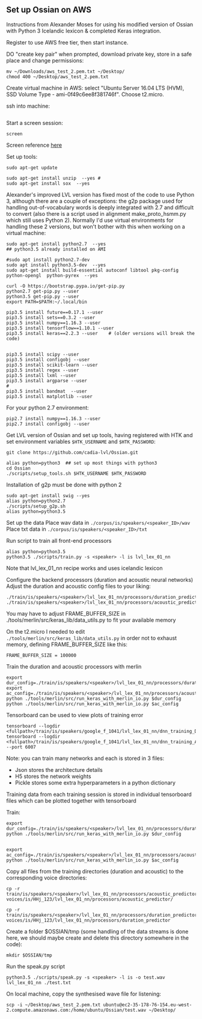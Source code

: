## Set up Ossian on AWS

Instructions from Alexander Moses for using his modified version of Ossian with Python 3 Icelandic lexicon & completed Keras integration.

Register to use AWS free tier, then start instance.

DO "create key pair" when prompted, download private key, store in a safe place and change permissions:

```
mv ~/Downloads/aws_test_2.pem.txt ~/Desktop/
chmod 400 ~/Desktop/aws_test_2.pem.txt
```


Create virtual machine in AWS: select "Ubuntu Server 16.04 LTS (HVM), SSD Volume Type - ami-0f49c6ee8f381746f". Choose t2.micro.

ssh into machine:

```

```




Start a screen session:

```
screen
```

Screen reference [here](http://aperiodic.net/screen/quick_reference)

Set up tools:

```
sudo apt-get update

sudo apt-get install unzip  --yes # 
sudo apt-get install sox  --yes
```

Alexander's improved LVL version has fixed most of the code to use Python 3, although there are a couple of exceptions: the g2p package used for handling out-of-vocabulary words is deeply integrated with 2.7 and difficult to convert (also there is a script used in alignment make_proto_hsmm.py which still uses Python 2). Normally I'd use virtual environments for handling these 2 versions, but won't bother with this when working on a virtual machine:


```
sudo apt-get install python2.7  --yes
## python3.5 already installed on AMI

#sudo apt install python2.7-dev
sudo apt install python3.5-dev  --yes
sudo apt-get install build-essential autoconf libtool pkg-config python-opengl  python-pyrex  --yes

curl -O https://bootstrap.pypa.io/get-pip.py
python2.7 get-pip.py --user
python3.5 get-pip.py --user
export PATH=$PATH:~/.local/bin

pip3.5 install future==0.17.1 --user
pip3.5 install sets==0.3.2 --user
pip3.5 install numpy==1.16.3 --user
pip3.5 install tensorflow==1.10.1 --user
pip3.5 install keras==2.2.3 --user    # (older versions will break the code)


pip3.5 install scipy --user
pip3.5 install configobj --user
pip3.5 install scikit-learn --user
pip3.5 install regex --user
pip3.5 install lxml --user
pip3.5 install argparse --user
#
pip3.5 install bandmat  --user
pip3.5 install matplotlib --user

```



For your python 2.7 environment:

```
pip2.7 install numpy==1.16.3 --user
pip2.7 install configobj --user 
```



Get LVL version of Ossian and set up tools, having registered with HTK and set environment variables `$HTK_USERNAME` and `$HTK_PASSWORD`:

```
git clone https://github.com/cadia-lvl/Ossian.git

alias python=python3  ## set up most things with python3
cd Ossian
./scripts/setup_tools.sh $HTK_USERNAME $HTK_PASSWORD
```




Installation of g2p  must be done with python 2 

```
sudo apt-get install swig --yes
alias python=python2.7
./scripts/setup_g2p.sh
alias python=python3.5

```


Set up the data
Place wav data in `./corpus/is/speakers/<speaker_ID>/wav`
Place txt data in `./corpus/is/speakers/<speaker_ID>/txt`

Run script to train all front-end processors

```
alias python=python3.5
python3.5 ./scripts/train.py -s <speaker> -l is lvl_lex_01_nn
```

Note that lvl_lex_01_nn recipe works and uses icelandic lexicon

Configure the backend processors (duration and acoustic neural networks)
Adjust the duration and acoustic config files to your liking:

```
./train/is/speakers/<speaker>/lvl_lex_01_nn/processors/duration_predictor/config.cfg
./train/is/speakers/<speaker>/lvl_lex_01_nn/processors/acoustic_predictor/config.cfg
```

You may have to adjust FRAME_BUFFER_SIZE in ./tools/merlin/src/keras_lib/data_utils.py to fit your available memory

On the t2.micro I needed to edit `./tools/merlin/src/keras_lib/data_utils.py` in order not to exhaust memory, defining FRAME_BUFFER_SIZE like this:

```
FRAME_BUFFER_SIZE = 100000
```


Train the duration and acoustic processors with merlin

```
export dur_config=./train/is/speakers/<speaker>/lvl_lex_01_nn/processors/duration_predictor/config.cfg
export ac_config=./train/is/speakers/<speaker>/lvl_lex_01_nn/processors/acoustic_predictor/config.cfg
python ./tools/merlin/src/run_keras_with_merlin_io.py $dur_config
python ./tools/merlin/src/run_keras_with_merlin_io.py $ac_config
```



Tensorboard can be used to view plots of training error
```
tensorboard --logdir <fullpath>/train/is/speakers/google_f_1041/lvl_lex_01_nn/dnn_training_DUR/plots/
tensorboard --logdir <fullpath>/train/is/speakers/google_f_1041/lvl_lex_01_nn/dnn_training_ACOUST/plots/ --port 6007
```

Note: you can train many networks and each is stored in 3 files:

- Json stores the architecture details
- H5 stores the network weights
- Pickle stores some extra hyperparameters in a python dictionary

Training data from each training session is stored in individual tensorboard files which can be plotted together with tensorboard





Train:
```
export dur_config=./train/is/speakers/<speaker>/lvl_lex_01_nn/processors/duration_predictor/config.cfg
python ./tools/merlin/src/run_keras_with_merlin_io.py $dur_config


export ac_config=./train/is/speakers/<speaker>/lvl_lex_01_nn/processors/acoustic_predictor/config.cfg
python ./tools/merlin/src/run_keras_with_merlin_io.py $ac_config
```


 Copy all files from the training directories (duration and acoustic) to the corresponding voice directories:


```
cp -r  train/is/speakers/<speaker>/lvl_lex_01_nn/processors/acoustic_predictor/* voices/is/HHj_123/lvl_lex_01_nn/processors/acoustic_predictor/

cp -r  train/is/speakers/<speaker>/lvl_lex_01_nn/processors/duration_predictor/* voices/is/HHj_123/lvl_lex_01_nn/processors/duration_predictor

```




Create a folder $OSSIAN/tmp    (some handling of the data streams is done here, we should maybe create and delete this directory somewhere in the code):

```
mkdir $OSSIAN/tmp 
```

Run the speak.py script


```
python3.5 ./scripts/speak.py -s <speaker> -l is -o test.wav lvl_lex_01_nn ./test.txt
```

On local machine, copy the synthesised wave file for listening:

```
scp -i ~/Desktop/aws_test_2.pem.txt ubuntu@ec2-35-178-76-154.eu-west-2.compute.amazonaws.com:/home/ubuntu/Ossian/test.wav ~/Desktop/
```

